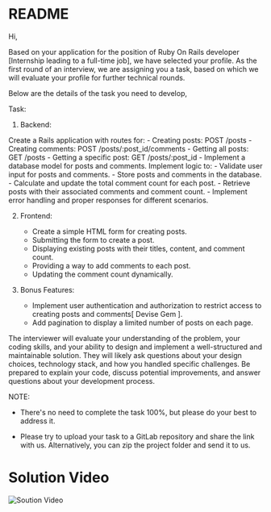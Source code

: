 # README

Hi,

Based on your application for the position of Ruby On Rails developer [Internship leading to a full-time job], we have selected your profile. As the first round of an interview, we are assigning you a task, based on which we will evaluate your profile for further technical rounds.

Below are the details of the task you need to develop,

Task:

1. Backend:

Create a Rails application with routes for:
    - Creating posts: POST /posts
    - Creating comments: POST /posts/:post_id/comments
    - Getting all posts: GET /posts
    - Getting a specific post: GET /posts/:post_id
    - Implement a database model for posts and comments.
    Implement logic to:
        - Validate user input for posts and comments.
        - Store posts and comments in the database.
        - Calculate and update the total comment count for each post.
        - Retrieve posts with their associated comments and comment count.
        - Implement error handling and proper responses for different scenarios.

2. Frontend:

    - Create a simple HTML form for creating posts.
    - Submitting the form to create a post.
    - Displaying existing posts with their titles, content, and comment count.
    - Providing a way to add comments to each post.
    - Updating the comment count dynamically.

3. Bonus Features:

    - Implement user authentication and authorization to restrict access to creating posts and comments[ Devise Gem ].
    - Add pagination to display a limited number of posts on each page.

The interviewer will evaluate your understanding of the problem, your coding skills, and your ability to design and implement a well-structured and maintainable solution. They will likely ask questions about your design choices, technology stack, and how you handled specific challenges. Be prepared to explain your code, discuss potential improvements, and answer questions about your development process.

NOTE:

- There's no need to complete the task 100%, but please do your best to address it. 

- Please try to upload your task to a GitLab repository and share the link with us. Alternatively, you can zip the project folder and send it to us.



# Solution Video

![Soution Video](/test_application/demo_vide.gif)

